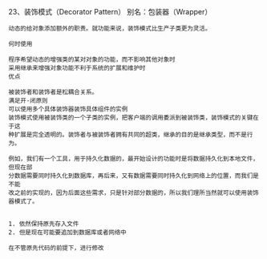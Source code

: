 23、装饰模式（Decorator Pattern）
    别名：包装器（Wrapper）

    动态的给对象添加额外的职责。就功能来说，装饰模式比生产子类更为灵活。

    何时使用

    程序希望动态的增强类的某对对象的功能，而不影响其他对象时
    采用继承来增强对象功能不利于系统的扩展和维护时
    优点

    被装饰者和装饰者是松耦合关系。
    满足开-闭原则
    可以使用多个具体装饰器装饰具体组件的实例
    装饰模式使用被装饰类的一个子类的实例，把客户端的调用委派到被装饰类，装饰模式的关键在于这
    种扩展是完全透明的。装饰者与被装饰者拥有共同的超类，继承的目的是继承类型，而不是行为。

    例如，我们有一个工具，用于持久化数据的，最开始设计的功能时是将数据持久化到本地文件，但现在部
    分数据需要同时持久化到数据库，再后来，又有数据需要同时持久化到网络上的位置，而我们是不能
    改之前的实现的，因为后面这些需求，只是针对部分数据的，所以我们理所当然就可以使用装饰器模式了。
    
    
    1. 依然保持原先存入文件
    2. 但是现在可能要追加到数据库或者网络中
    
    在不管原先代码的前提下，进行修改
